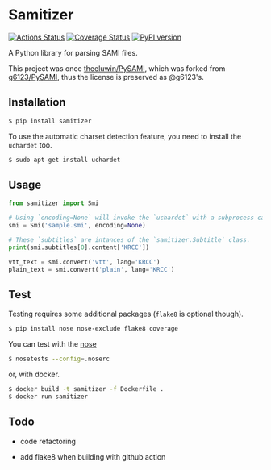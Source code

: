 # Samitizer

[![Actions Status](https://github.com/theeluwin/samitizer/workflows/build/badge.svg)](https://github.com/theeluwin/samitizer/actions)
[![Coverage Status](https://coveralls.io/repos/github/theeluwin/samitizer/badge.svg?branch=master)](https://coveralls.io/github/theeluwin/samitizer?branch=master)
[![PyPI version](https://badge.fury.io/py/samitizer.svg)](https://badge.fury.io/py/samitizer)

A Python library for parsing SAMI files.

This project was once [theeluwin/PySAMI](https://github.com/theeluwin/PySAMI), which was forked from [g6123/PySAMI](https://github.com/g6123/PySAMI), thus the license is preserved as @g6123's.


## Installation

```bash
$ pip install samitizer
```

To use the automatic charset detection feature, you need to install the `uchardet` too.

```bash
$ sudo apt-get install uchardet
```

## Usage


```python
from samitizer import Smi

# Using `encoding=None` will invoke the `uchardet` with a subprocess call.
smi = Smi('sample.smi', encoding=None)

# These `subtitles` are intances of the `samitizer.Subtitle` class.
print(smi.subtitles[0].content['KRCC'])

vtt_text = smi.convert('vtt', lang='KRCC')
plain_text = smi.convert('plain', lang='KRCC')
```

## Test

Testing requires some additional packages (`flake8` is optional though).

```bash
$ pip install nose nose-exclude flake8 coverage
```

You can test with the [nose](https://nose.readthedocs.io/)

```bash
$ nosetests --config=.noserc
```

or, with docker.

```bash
$ docker build -t samitizer -f Dockerfile .
$ docker run samitizer
```

## Todo

* code refactoring

* add flake8 when building with github action

